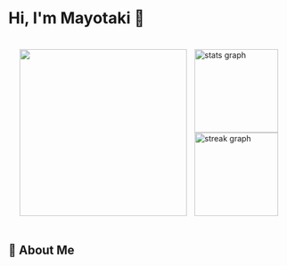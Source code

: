 # Hi, I'm Mayotaki 👋 

<div class="container">
  <img src="https://i.gifer.com/1dTC.gif" width="300"> 
  <div class="stats" align="left">
    <img src="https://github-readme-stats.vercel.app/api?username=Mayotaki&hide_title=true&show_icons=true&include_all_commits=true&theme=ambient_gradient&locale=en&hide_border=true" height="150" alt="stats graph"  /> <br>
    <img src="https://streak-stats.demolab.com?user=Mayotaki&locale=en&mode=daily&theme=ambient_gradient&hide_border=true" height="150" alt="streak graph"  />
  </div>
</div>

<style>
  .container {
    display: flex;
    align-items: center;
    justify-content: space-between;
    padding: 20px;
  }
  .stats {
    max-width: 50%;
  }
</style>
## 🐾 About Me
